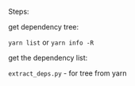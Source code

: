 Steps:

get dependency tree:

`yarn list` or `yarn info -R`

get the dependency list:

`extract_deps.py` - for tree from yarn